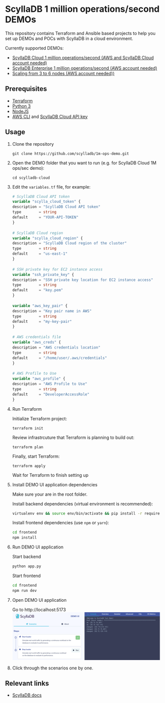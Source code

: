 # ScyllaDB 1 million operations/second DEMOs

This repository contains Terraform and Ansible based projects to help you
set up DEMOs and POCs with ScyllaDB in a cloud environment.

Currently supported DEMOs:
* [ScyllaDB Cloud 1 million operations/second (AWS and ScyllaDB Cloud account needed)](/scylladb-cloud)
* [ScyllaDB Enterprise 1 million operations/second (AWS account needed)](/scylladb-enterprise)
* [Scaling from 3 to 6 nodes (AWS account needed))](/tablets-scaling)


## Prerequisites
* [Terraform](https://developer.hashicorp.com/terraform/install)
* [Python 3](https://www.python.org/downloads/)
* [NodeJS](https://nodejs.org/en/download)
* [AWS CLI](https://aws.amazon.com/cli/) and [ScyllaDB Cloud API key](https://cloud.scylladb.com/)

## Usage
1. Clone the repository
    ```
    git clone https://github.com/scylladb/1m-ops-demo.git
    ```
1. Open the DEMO folder that you want to run (e.g. for ScyllaDB Cloud 1M ops/sec demo):
    ```
    cd scylladb-cloud
    ```
1. Edit the `variables.tf` file, for example:
    ```terraform
    # ScyllaDB Cloud API token
    variable "scylla_cloud_token" {
    description = "ScyllaDB Cloud API token"
    type        = string
    default     = "YOUR-API-TOKEN"
    }

    # ScyllaDB Cloud region
    variable "scylla_cloud_region" {
    description = "ScyllaDB Cloud region of the cluster"
    type        = string
    default     = "us-east-1"
    }

    # SSH private key for EC2 instance access
    variable "ssh_private_key" {
    description = "SSH private key location for EC2 instance access"
    type        = string
    default     = "key.pem"
    }

    variable "aws_key_pair" {
    description = "Key pair name in AWS"
    type        = string
    default     = "my-key-pair"
    }

    # AWS credentials file
    variable "aws_creds" {
    description = "AWS credentials location"
    type        = string
    default     = "/home/user/.aws/credentials"
    }

    # AWS Profile to Use
    variable "aws_profile" {
    description = "AWS Profile to Use"
    type        = string
    default     = "DeveloperAccessRole"
    }
    ```
1. Run Terraform

    Initialize Terraform project:
    ```
    terraform init
    ```
    Review infrastrcuture that Terraform is planning to build out:
    ```
    terraform plan
    ```
    Finally, start Terraform:
    ```
    terraform apply
    ```
    Wait for Terraform to finish setting up
1. Install DEMO UI application dependencies

    Make sure your are in the root folder.
    
    Install backend dependencies (virtual environment is recommended):
    ```bash
    virtualenv env && source env/bin/activate && pip install -r requirements.txt
    ```

    Install frontend dependencies (use `npm` or `yarn`):
    ```bash
    cd frontend
    npm install
    ```
1. Run DEMO UI application
    
    Start backend
    ```bash
    python app.py
    ```

    Start frontend
    ```bash
    cd frontend
    npm run dev 
    ```
1. Open DEMO UI application
    
    Go to http://localhost:5173
    ![demo ui](/docs/source/_static/img/demo_ui.png)
1. Click through the scenarios one by one.


## Relevant links
* [ScyllaDB docs](https://docs.scylladb.com/stable/)